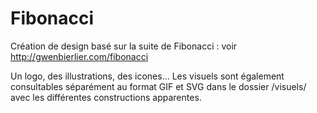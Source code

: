 # Fibonacci
Création de design basé sur la suite de Fibonacci : voir http://gwenbierlier.com/fibonacci

Un logo, des illustrations, des icones… Les visuels sont également consultables séparément au format GIF et SVG dans le dossier /visuels/ avec les différentes constructions apparentes.
